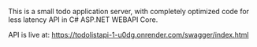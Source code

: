 This is a small todo application server, with completely optimized code for less latency API in C# ASP.NET WEBAPI Core.

API is live at: https://todolistapi-1-u0dg.onrender.com/swagger/index.html
